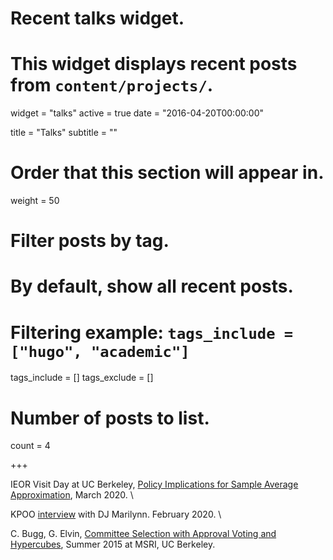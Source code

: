 # Recent talks widget.
# This widget displays recent posts from `content/projects/`.
widget = "talks"
active = true
date = "2016-04-20T00:00:00"

title = "Talks"
subtitle = ""

# Order that this section will appear in.
weight = 50

# Filter posts by tag.
#  By default, show all recent posts.
#  Filtering example: `tags_include = ["hugo", "academic"]`
tags_include = []
tags_exclude = []

# Number of posts to list.
count = 4

+++


IEOR Visit Day at UC Berkeley, [Policy Implications for Sample Average Approximation](https://drive.google.com/open?id=1vTm4qFRAe7ID3L6q2uj-OpyAd30IKjnj), March 2020. \

KPOO [interview](https://drive.google.com/file/d/1qDgy1lUmjOPlBz1A0EsSVNQP-0B3qScQ/view?usp=sharing) with DJ Marilynn. February 2020. \

C. Bugg, G. Elvin, [Committee Selection with Approval Voting and Hypercubes](https://drive.google.com/file/d/1p19Id_1avKfIBhfHjv1b27Zj-lvxNCT_/view?usp=sharing), Summer 2015 at MSRI, UC Berkeley. 
